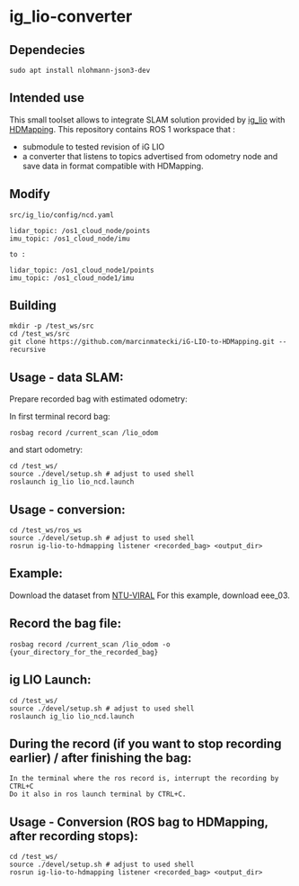 # ig_lio-converter

## Dependecies
```shell
sudo apt install nlohmann-json3-dev
```

## Intended use 

This small toolset allows to integrate SLAM solution provided by [ig_lio](https://github.com/zijiechenrobotics/ig_lio) with [HDMapping](https://github.com/MapsHD/HDMapping).
This repository contains ROS 1 workspace that :
  - submodule to tested revision of iG LIO
  - a converter that listens to topics advertised from odometry node and save data in format compatible with HDMapping.


## Modify
```shell
src/ig_lio/config/ncd.yaml

lidar_topic: /os1_cloud_node/points
imu_topic: /os1_cloud_node/imu

to :

lidar_topic: /os1_cloud_node1/points
imu_topic: /os1_cloud_node1/imu
```
## Building

```shell
mkdir -p /test_ws/src
cd /test_ws/src
git clone https://github.com/marcinmatecki/iG-LIO-to-HDMapping.git --recursive
```

## Usage - data SLAM:

Prepare recorded bag with estimated odometry:

In first terminal record bag:
```shell
rosbag record /current_scan /lio_odom
```

and start odometry:
```shell 
cd /test_ws/
source ./devel/setup.sh # adjust to used shell
roslaunch ig_lio lio_ncd.launch 
```

## Usage - conversion:

```shell
cd /test_ws/ros_ws
source ./devel/setup.sh # adjust to used shell
rosrun ig-lio-to-hdmapping listener <recorded_bag> <output_dir>
```

## Example:

Download the dataset from [NTU-VIRAL](https://ntu-aris.github.io/ntu_viral_dataset/)
For this example, download eee_03.

## Record the bag file:

```shell
rosbag record /current_scan /lio_odom -o {your_directory_for_the_recorded_bag}
```

## ig LIO Launch:

```shell
cd /test_ws/
source ./devel/setup.sh # adjust to used shell
roslaunch ig_lio lio_ncd.launch 
```

## During the record (if you want to stop recording earlier) / after finishing the bag:

```shell
In the terminal where the ros record is, interrupt the recording by CTRL+C
Do it also in ros launch terminal by CTRL+C.
```

## Usage - Conversion (ROS bag to HDMapping, after recording stops):

```shell
cd /test_ws/
source ./devel/setup.sh # adjust to used shell
rosrun ig-lio-to-hdmapping listener <recorded_bag> <output_dir>
```
